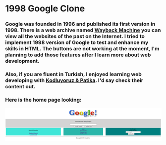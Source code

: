 # 1998 Google Clone

### Google was founded in 1996 and published its first version in 1998. There is a web archive named [Wayback Machine](https://archive.org/web/) you can view all the websites of the past on the Internet. I tried to implement 1998 version of Google to test and enhance my skills in HTML. The buttons are not working at the moment, I'm planning to add those features after I learn more about web development. 

### Also, if you are fluent in Turkish, I enjoyed learning web developing with [Kodluyoruz & Patika](https://app.patika.dev/paths). I'd say check their content out.

### Here is the home page looking:
![Google!](img/home.png)